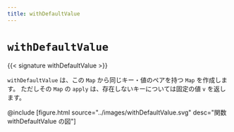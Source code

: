 ```yaml
---
title: withDefaultValue
---
```


# `withDefaultValue`

{{< signature withDefaultValue >}}

`withDefaultValue` は、この `Map` から同じキー・値のペアを持つ `Map` を作成します。
ただしその `Map` の `apply` は、存在しないキーについては固定の値 `v` を返します。

@include [figure.html source="../images/withDefaultValue.svg" desc="関数 withDefaultValue の図"]
